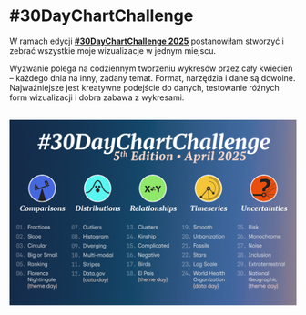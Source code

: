 # #30DayChartChallenge

W ramach edycji [**#30DayChartChallenge 2025**](https://github.com/30DayChartChallenge/Edition2025/tree/main) postanowiłam stworzyć i zebrać wszystkie moje wizualizacje w jednym miejscu.

Wyzwanie polega na codziennym tworzeniu wykresów przez cały kwiecień – każdego dnia na inny, zadany temat. Format, narzędzia i dane są dowolne. Najważniejsze jest kreatywne podejście do danych, testowanie różnych form wizualizacji i dobra zabawa z wykresami.

<br>

<img src="assets/prompts.png" width="600">


